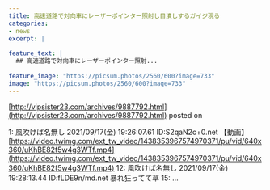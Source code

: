 ```yaml
---
title: 高速道路で対向車にレーザーポインター照射し目潰しするガイジ現る
categories:
- news
excerpt: |
  
feature_text: |
  ## 高速道路で対向車にレーザーポインター照射...
  
feature_image: "https://picsum.photos/2560/600?image=733"
image: "https://picsum.photos/2560/600?image=733"
---
```


[http://vipsister23.com/archives/9887792.html](http://vipsister23.com/archives/9887792.html)
posted on 

<!--more-->

1: 風吹けば名無し 2021/09/17(金) 19:26:07.61 ID:S2qaN2c+0.net 【動画】[https://video.twimg.com/ext_tw_video/1438353967574970371/pu/vid/640x360/uKhBE82f5w4g3WTf.mp4](https://video.twimg.com/ext_tw_video/1438353967574970371/pu/vid/640x360/uKhBE82f5w4g3WTf.mp4) 12: 風吹けば名無し 2021/09/17(金) 19:28:13.44 ID:fLDE9n/md.net 暴れ狂ってて草 15: ...
